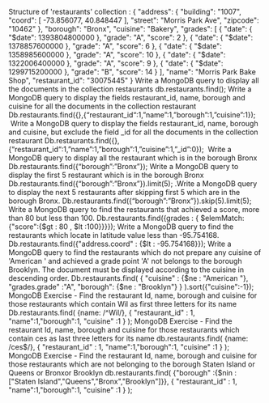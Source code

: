 Structure of 'restaurants' collection :
{
  "address": {
     "building": "1007",
     "coord": [ -73.856077, 40.848447 ],
     "street": "Morris Park Ave",
     "zipcode": "10462"
  },
  "borough": "Bronx",
  "cuisine": "Bakery",
  "grades": [
     { "date": { "$date": 1393804800000 }, "grade": "A", "score": 2 },
     { "date": { "$date": 1378857600000 }, "grade": "A", "score": 6 },
     { "date": { "$date": 1358985600000 }, "grade": "A", "score": 10 },
     { "date": { "$date": 1322006400000 }, "grade": "A", "score": 9 },
     { "date": { "$date": 1299715200000 }, "grade": "B", "score": 14 }
  ],
  "name": "Morris Park Bake Shop",
  "restaurant_id": "30075445"
}
Write a MongoDB query to display all the documents in the collection restaurants
db.restaurants.find();
Write a MongoDB query to display the fields restaurant_id, name, borough and cuisine for all the documents in the collection restaurant
Db.restaurants.find({},{“restaurant_id“:1,”name”:1,”borough”:1,”cuisine”:1});
 Write a MongoDB query to display the fields restaurant_id, name, borough and cuisine, but exclude the field _id for all the documents in the collection restaurant
Db.restaurants.find({},{“restaurant_id“:1,”name”:1,”borough”:1,”cuisine”:1,”_id”:0});
 Write a MongoDB query to display all the restaurant which is in the borough Bronx
Db.restaurants.find({“borough”:”Bronx”});
Write a MongoDB query to display the first 5 restaurant which is in the borough Bronx
Db.restaurants.find({“borough”:”Bronx”}).limit(5);
.Write a MongoDB query to display the next 5 restaurants after skipping first 5 which are in the borough Bronx.
Db.restaurants.find({“borough”:”Bronx”}).skip(5).limit(5);
Write a MongoDB query to find the restaurants that achieved a score, more than 80 but less than 100.
Db.restaurants.find({grades : { $elemMatch:{"score":{$gt : 80 , $lt :100}}}});
Write a MongoDB query to find the restaurants which locate in latitude value less than -95.754168.
Db.restaurants.find({"address.coord" : {$lt : -95.754168}});
Write a MongoDB query to find the restaurants which do not prepare any cuisine of 'American ' and achieved a grade point 'A' not belongs to the borough Brooklyn.
The document must be displayed according to the cuisine in descending order.
Db.restaurants.find( {
                             "cuisine" : {$ne : "American "},
                             "grades.grade" :"A",
                             "borough": {$ne : "Brooklyn"}
                       } 
                    ).sort({"cuisine":-1});
MongoDB Exercise - Find the restaurant Id, name, borough and cuisine for those restaurants which contain Wil as first three letters for its name
Db.restaurants.find(
{name: /^Wil/},
{
"restaurant_id" : 1,
"name":1,"borough":1,
"cuisine" :1
}
);
MongoDB Exercise - Find the restaurant Id, name, borough and cuisine for those restaurants which contain ces as last three letters for its name
db.restaurants.find(
{name: /ces$/},
{
"restaurant_id" : 1,
"name":1,"borough":1,
"cuisine" :1
}
);
MongoDB Exercise - Find the restaurant Id, name, borough and cuisine for those restaurants which are not belonging to the borough Staten Island or Queens or Bronxor Brooklyn
db.restaurants.find(
{"borough" :{$nin :["Staten Island","Queens","Bronx","Brooklyn"]}},
{
"restaurant_id" : 1,
"name":1,"borough":1,
"cuisine" :1
}
);
